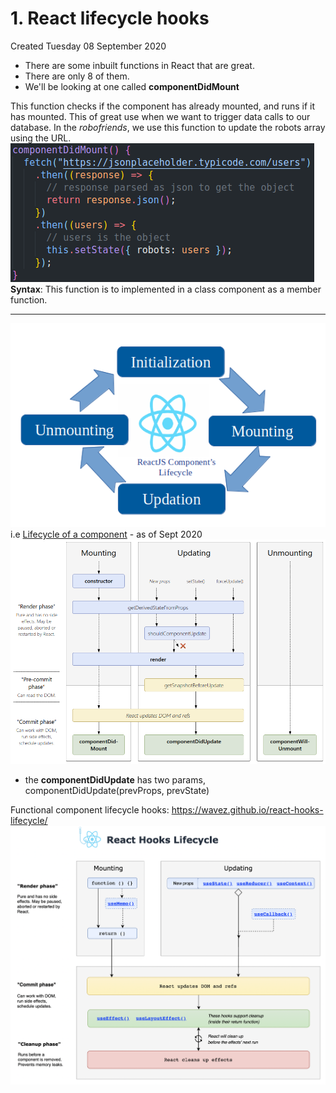# 1. React lifecycle hooks
Created Tuesday 08 September 2020

- There are some inbuilt functions in React that are great.
- There are only 8 of them.
- We'll be looking at one called **componentDidMount**

This function checks if the component has already mounted, and runs if it has mounted. This of great use when we want to trigger data calls to our database. In the _robofriends_, we use this function to update the robots array using the URL.
![](../../assets/1_React_lifecycle_hooks_TO_BE_DELETED-image-1-f7b4f799.png)
**Syntax**: This function is to implemented in a class component as a member function.

---

![](../../assets/1_React_lifecycle-image-1-f7b4f799.png)
i.e [Lifecycle of a component](https://projects.wojtekmaj.pl/react-lifecycle-methods-diagram/) - as of Sept 2020
![](../../assets/1_React_lifecycle_hooks_TO_BE_DELETED-image-3-f7b4f799.png)

- the **componentDidUpdate** has two params, componentDidUpdate(prevProps, prevState)

Functional component lifecycle hooks: https://wavez.github.io/react-hooks-lifecycle/
![](../../assets/1_React_lifecycle_hooks_TO_BE_DELETED-image-4-f7b4f799.png)
